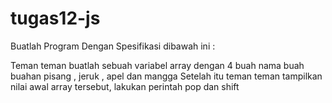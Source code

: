 # tugas12-js
 Buatlah Program Dengan Spesifikasi dibawah ini :

Teman teman buatlah sebuah variabel array dengan 4 buah nama buah buahan pisang , jeruk , apel dan mangga
Setelah itu teman teman tampilkan nilai awal array tersebut, lakukan perintah pop dan shift
